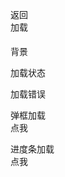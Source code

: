 <div>
    <div>
        <div class="cu-custom" style="height: 45px;">
            <div class="cu-bar fixed bg-gradual-blue" style="height: 45px; padding-top: 0px;">
                <div class="action">
                    <p class="cuIcon-back"><span></span></p>返回
                </div>
                <div class="content" style="top: 0px;">加载</div>
                <div class="action">
                    <div class="cu-load load-icon loading"></div>
                </div>
            </div>
        </div>
    </div>
    <div class="cu-bar bg-white">
        <div class="action">
            <p class="cuIcon-title text-blue"><span></span></p>背景
        </div>
    </div>
    <div class="cu-load bg-blue loading"></div>
    <div class="cu-bar bg-white margin-top">
        <div class="action">
            <p class="cuIcon-title text-blue"><span></span></p>加载状态
        </div>
        <div class="action">
            <uni-switch class="">
                <div class="uni-switch-wrapper">
                    <div class="uni-switch-input"
                        style="background-color: rgb(223, 223, 223); border-color: rgb(223, 223, 223);"></div>
                    <div class="uni-checkbox-input" style="color: rgb(0, 122, 255); display: none;"></div>
                </div>
            </uni-switch>
        </div>
    </div>
    <div class="cu-load bg-grey loading"></div>
    <div class="cu-bar bg-white margin-top">
        <div class="action">
            <p class="cuIcon-title text-blue"><span></span></p>加载错误
        </div>
    </div>
    <div class="cu-load bg-red erro"></div>
    <div class="cu-bar bg-white margin-top">
        <div class="action">
            <p class="cuIcon-title text-blue"><span></span></p>弹框加载
        </div>
        <div class="action">
            <uni-button class="cu-btn bg-green shadow">点我</uni-button>
        </div>
    </div>
    <!---->
    <div class="cu-bar bg-white margin-top">
        <div class="action">
            <p class="cuIcon-title text-blue"><span></span></p>进度条加载
        </div>
        <div class="action">
            <uni-button class="cu-btn bg-green shadow">点我</uni-button>
        </div>
    </div>
    <div class="load-progress hide" style="top: 45px;">
        <div class="load-progress-bar bg-green"
            style="transform: translate3d(-100%, 0px, 0px);"></div>
        <div class="load-progress-spinner text-green"></div>
    </div>
</p>